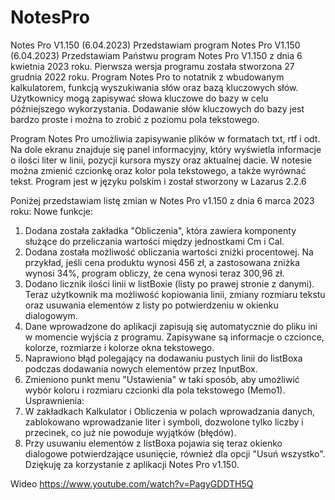 # NotesPro
Notes Pro V1.150 (6.04.2023)
Przedstawiam program Notes Pro V1.150 (6.04.2023)
Przedstawiam Państwu program Notes Pro V1.150 z dnia 6 kwietnia 2023 roku. Pierwsza wersja programu została stworzona 27 grudnia 2022 roku. Program Notes Pro to notatnik z wbudowanym kalkulatorem, funkcją wyszukiwania słów oraz bazą kluczowych słów. Użytkownicy mogą zapisywać słowa kluczowe do bazy w celu późniejszego wykorzystania. Dodawanie słów kluczowych do bazy jest bardzo proste i można to zrobić z poziomu pola tekstowego.

Program Notes Pro umożliwia zapisywanie plików w formatach txt, rtf i odt. Na dole ekranu znajduje się panel informacyjny, który wyświetla informacje o ilości liter w linii, pozycji kursora myszy oraz aktualnej dacie. W notesie można zmienić czcionkę oraz kolor pola tekstowego, a także wyrównać tekst. Program jest w języku polskim i został stworzony w Lazarus 2.2.6

Poniżej przedstawiam listę zmian w Notes Pro v1.150 z dnia 6 marca 2023 roku:
Nowe funkcje:
1. Dodana została zakładka "Obliczenia", która zawiera komponenty służące do przeliczania wartości między jednostkami Cm i Cal.
2. Dodana została możliwość obliczania wartości zniżki procentowej. Na przykład, jeśli cena produktu wynosi 456 zł, a zastosowana zniżka wynosi 34%, program obliczy, że cena wynosi teraz 300,96 zł.
3. Dodano licznik ilości linii w listBoxie (listy po prawej stronie z danymi). Teraz użytkownik ma możliwość kopiowania linii, zmiany rozmiaru tekstu oraz usuwania elementów z listy po potwierdzeniu w okienku dialogowym.
4. Dane wprowadzone do aplikacji zapisują się automatycznie do pliku ini w momencie wyjścia z programu. Zapisywane są informacje o czcionce, kolorze, rozmiarze i kolorze okna tekstowego.
5. Naprawiono błąd polegający na dodawaniu pustych linii do listBoxa podczas dodawania nowych elementów przez InputBox.
6. Zmieniono punkt menu "Ustawienia" w taki sposób, aby umożliwić wybór koloru i rozmiaru czcionki dla pola tekstowego (Memo1).
Usprawnienia:
1. W zakładkach Kalkulator i Obliczenia w polach wprowadzania danych, zablokowano wprowadzanie liter i symboli, dozwolone tylko liczby i przecinek, co już nie powoduje wyjątków (błędów).
2. Przy usuwaniu elementów z listBoxa pojawia się teraz okienko dialogowe potwierdzające usunięcie, również dla opcji "Usuń wszystko".
Dziękuję za korzystanie z aplikacji Notes Pro v1.150.

Wideo https://www.youtube.com/watch?v=PagyGDDTH5Q
